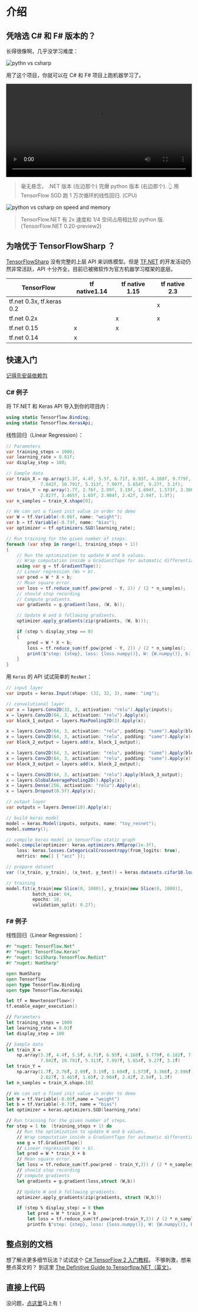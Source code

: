 # 介绍

## 凭啥选 C# 和 F# 版本的？

长得很像啊，几乎没学习难度：

![pythn vs csharp](../../_media/syntax-comparision.png)

用了这个项目，你就可以在 C# 和 F# 项目上跑机器学习了。

<video style="width: 100%;" src="_media/csharp-vs-python-speed.mp4" type="video/mp4" controls autoplay loop>python vs csharp on speed</video>

> 毫无悬念， .NET 版本 (左边那个) 完爆 python 版本 (右边那个). 👆 用 TensorFlow SGD 跑 1 万次循环的线性回归. (CPU)

![python vs csharp on speed and memory](../../_media/csharp_vs_python_speed_memory.jpg)

> TensorFlow.NET 有 2x 速度和 1/4 空间占用相比较 python 版. (TensorFlow.NET 0.20-preview2)

## 为啥优于 TensorFlowSharp ？

[TensorFlowSharp](https://www.nuget.org/packages/TensorFlowSharp/) 没有完整的上层 API 来训练模型。但是 [TF.NET](https://github.com/SciSharp/TensorFlow.NET) 的开发活动仍然非常活跃，API 十分齐全，目前已被微软作为官方机器学习框架的底层。

| TensorFlow                 | tf native1.14 | tf native 1.15 | tf native 2.3 |
| -------------------------- | ------------- | -------------- | ------------- |
| tf.net 0.3x, tf.keras 0.2  |               |                | x             |
| tf.net 0.2x                |               | x              | x             |
| tf.net 0.15                | x             | x              |               |
| tf.net 0.14                | x             |                |               |

## 快速入门

[记得先安装依赖包](zh-cn/essentials/installation.md)

### C# 例子

将 TF.NET 和 Keras API 导入到你的项目内：

```csharp
using static Tensorflow.Binding;
using static Tensorflow.KerasApi;
```

线性回归（Linear Regression）：

```csharp
// Parameters        
var training_steps = 1000;
var learning_rate = 0.01f;
var display_step = 100;

// Sample data
var train_X = np.array(3.3f, 4.4f, 5.5f, 6.71f, 6.93f, 4.168f, 9.779f, 6.182f, 7.59f, 2.167f,
             7.042f, 10.791f, 5.313f, 7.997f, 5.654f, 9.27f, 3.1f);
var train_Y = np.array(1.7f, 2.76f, 2.09f, 3.19f, 1.694f, 1.573f, 3.366f, 2.596f, 2.53f, 1.221f,
             2.827f, 3.465f, 1.65f, 2.904f, 2.42f, 2.94f, 1.3f);
var n_samples = train_X.shape[0];

// We can set a fixed init value in order to demo
var W = tf.Variable(-0.06f, name: "weight");
var b = tf.Variable(-0.73f, name: "bias");
var optimizer = tf.optimizers.SGD(learning_rate);

// Run training for the given number of steps.
foreach (var step in range(1, training_steps + 1))
{
    // Run the optimization to update W and b values.
    // Wrap computation inside a GradientTape for automatic differentiation.
    using var g = tf.GradientTape();
    // Linear regression (Wx + b).
    var pred = W * X + b;
    // Mean square error.
    var loss = tf.reduce_sum(tf.pow(pred - Y, 2)) / (2 * n_samples);
    // should stop recording
    // Compute gradients.
    var gradients = g.gradient(loss, (W, b));

    // Update W and b following gradients.
    optimizer.apply_gradients(zip(gradients, (W, b)));

    if (step % display_step == 0)
    {
        pred = W * X + b;
        loss = tf.reduce_sum(tf.pow(pred - Y, 2)) / (2 * n_samples);
        print($"step: {step}, loss: {loss.numpy()}, W: {W.numpy()}, b: {b.numpy()}");
    }
}
```

用 `Keras` 的 API 试试简单的 `ResNet`：

```csharp
// input layer
var inputs = keras.Input(shape: (32, 32, 3), name: "img");

// convolutional layer
var x = layers.Conv2D(32, 3, activation: "relu").Apply(inputs);
x = layers.Conv2D(64, 3, activation: "relu").Apply(x);
var block_1_output = layers.MaxPooling2D(3).Apply(x);

x = layers.Conv2D(64, 3, activation: "relu", padding: "same").Apply(block_1_output);
x = layers.Conv2D(64, 3, activation: "relu", padding: "same").Apply(x);
var block_2_output = layers.add(x, block_1_output);

x = layers.Conv2D(64, 3, activation: "relu", padding: "same").Apply(block_2_output);
x = layers.Conv2D(64, 3, activation: "relu", padding: "same").Apply(x);
var block_3_output = layers.add(x, block_2_output);

x = layers.Conv2D(64, 3, activation: "relu").Apply(block_3_output);
x = layers.GlobalAveragePooling2D().Apply(x);
x = layers.Dense(256, activation: "relu").Apply(x);
x = layers.Dropout(0.5f).Apply(x);

// output layer
var outputs = layers.Dense(10).Apply(x);

// build keras model
model = keras.Model(inputs, outputs, name: "toy_resnet");
model.summary();

// compile keras model in tensorflow static graph
model.compile(optimizer: keras.optimizers.RMSprop(1e-3f),
	loss: keras.losses.CategoricalCrossentropy(from_logits: true),
	metrics: new[] { "acc" });

// prepare dataset
var ((x_train, y_train), (x_test, y_test)) = keras.datasets.cifar10.load_data();

// training
model.fit(x_train[new Slice(0, 1000)], y_train[new Slice(0, 1000)], 
          batch_size: 64, 
          epochs: 10, 
          validation_split: 0.2f);
```

### F# 例子

线性回归（Linear Regression）：

```fsharp
#r "nuget: TensorFlow.Net"
#r "nuget: TensorFlow.Keras"
#r "nuget: SciSharp.TensorFlow.Redist"
#r "nuget: NumSharp"

open NumSharp
open Tensorflow
open type Tensorflow.Binding
open type Tensorflow.KerasApi

let tf = New<tensorflow>()
tf.enable_eager_execution()

// Parameters
let training_steps = 1000
let learning_rate = 0.01f
let display_step = 100

// Sample data
let train_X = 
    np.array(3.3f, 4.4f, 5.5f, 6.71f, 6.93f, 4.168f, 9.779f, 6.182f, 7.59f, 2.167f,
             7.042f, 10.791f, 5.313f, 7.997f, 5.654f, 9.27f, 3.1f)
let train_Y = 
    np.array(1.7f, 2.76f, 2.09f, 3.19f, 1.694f, 1.573f, 3.366f, 2.596f, 2.53f, 1.221f,
             2.827f, 3.465f, 1.65f, 2.904f, 2.42f, 2.94f, 1.3f)
let n_samples = train_X.shape.[0]

// We can set a fixed init value in order to demo
let W = tf.Variable(-0.06f,name = "weight")
let b = tf.Variable(-0.73f, name = "bias")
let optimizer = keras.optimizers.SGD(learning_rate)

// Run training for the given number of steps.
for step = 1 to  (training_steps + 1) do 
    // Run the optimization to update W and b values.
    // Wrap computation inside a GradientTape for automatic differentiation.
    use g = tf.GradientTape()
    // Linear regression (Wx + b).
    let pred = W * train_X + b
    // Mean square error.
    let loss = tf.reduce_sum(tf.pow(pred - train_Y,2)) / (2 * n_samples)
    // should stop recording
    // compute gradients
    let gradients = g.gradient(loss,struct (W,b))

    // Update W and b following gradients.
    optimizer.apply_gradients(zip(gradients, struct (W,b)))

    if (step % display_step) = 0 then
        let pred = W * train_X + b
        let loss = tf.reduce_sum(tf.pow(pred-train_Y,2)) / (2 * n_samples)
        printfn $"step: {step}, loss: {loss.numpy()}, W: {W.numpy()}, b: {b.numpy()}"
```

## 整点别的文档

想了解点更多细节玩法？试试这个 [C# TensorFlow 2 入门教程](https://github.com/SciSharp/TensorFlow.NET-Tutorials)。
不够刺激，想来整点英文的？ 到这里 [The Definitive Guide to Tensorflow.NET（英文）](https://tensorflownet.readthedocs.io/en/latest/FrontCover.html)。

## 直接上代码

没问题，[点这里](https://github.com/SciSharp/SciSharp-Stack-Examples)马上有！
